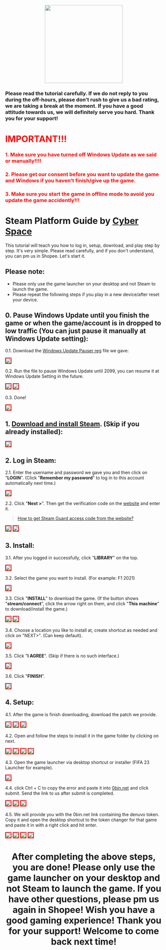 <p align="center">
<img src="https://user-images.githubusercontent.com/91774682/135708227-fefb44fa-ae60-4d5b-8cdf-a68d30176e66.png" width="250" height="250">
</p>

### Please read the tutorial carefully. If we do not reply to you during the off-hours, please don’t rush to give us a bad rating, we are taking a break at the moment. If you have a good attitude towards us, we will definitely serve you hard. Thank you for your support!
 
# <span style="color: red;">IMPORTANT!!!</span>
### <span style="color: red;">1. Make sure you have turned off Windows Update as we said or manually!!!!</span>
### <span style="color: red;">2. Please get our consent before you want to update the game and Windows if you haven't finish/give up the game.</span>
### <span style="color: red;">3. Make sure you start the game in offline mode to avoid you update the game accidently!!!</span>

# Steam Platform Guide by [Cyber Space](https://shopee.com.my/cyberspace1902)
This tutorial will teach you how to log in, setup, download, and play step by step. It's very simple. Please read carefully, and if you don't understand, you can pm us in Shopee. Let's start it.

## Please note:
* Please only use the game launcher on your desktop and not Steam to launch the game.
* Please repeat the following steps if you play in a new device/after reset your device.

## 0. Pause Windows Update until you finish the game or when the game/account is in dropped to low traffic (You can just pause it manually at Windows Update setting):

0.1. Download the [Windows Update Pauser reg](https://cutt.ly/JU56Pif) file we gave:

<img src="https://user-images.githubusercontent.com/91774682/226674300-84b87208-c457-4b0d-aa18-63060689f7f7.jpg" style="border: 2px solid red" />

0.2. Run the file to pause Windows Update until 2099, you can resume it at Windows Update Setting in the future.

<img src="https://user-images.githubusercontent.com/91774682/226674620-d7018f14-aa3d-4711-a096-32eb0d81c552.jpg" style="border: 2px solid red" />

<img src="https://user-images.githubusercontent.com/91774682/226674691-0059fc29-cd72-47ec-b25c-641e414ef5d5.jpg" style="border: 2px solid red" />

0.3. Done!

<img src="https://user-images.githubusercontent.com/91774682/226675292-65485aac-c46c-47a7-bd9f-1694748e5261.jpg" style="border: 2px solid red" />

                                                                                                                                             
## 1. [Download and install Steam](https://store.steampowered.com/about/). (Skip if you already installed):

<img src="https://user-images.githubusercontent.com/91774682/135745721-68d77853-dcd6-4af9-9022-68fd87ce83e3.jpg" style="border: 2px solid red" />

## 2. Log in Steam:

2.1. Enter the username and password we gave you and then click on "**LOGIN**". (Click "**Remember my password**" to log in to this account automatically next time.)

<img src="https://user-images.githubusercontent.com/91774682/135746372-c50e3052-db32-48d0-9278-fa797d9d1034.jpg" style="border: 2px solid red" />

2.2. Click "**Next >**". Then get the verification code on the [website](https://cyberspace.cyou) and enter it.

> [How to get Steam Guard access code from the website?](https://cutt.ly/dEXhDw8)

<img src="https://user-images.githubusercontent.com/91774682/135746485-c171ef77-d583-4c72-87e8-6573b8cb23aa.jpg" style="border: 2px solid red" />

<img src="https://user-images.githubusercontent.com/91774682/135746487-421ed157-2192-49e0-9b64-7670737efbcf.jpg" style="border: 2px solid red" />

## 3. Install:
3.1. After you logged in successfully, click "**LIBRARY**" on the top.

 <img src="https://user-images.githubusercontent.com/91774682/135746879-888520a8-a73a-4293-b1bc-8e55963eb131.jpg" style="border: 2px solid red" />

3.2. Select the game you want to install. (For example: F1 2021)

 <img src="https://user-images.githubusercontent.com/91774682/135747116-4d8c908c-b079-423d-bf58-170000da31c0.jpg" style="border: 2px solid red" />

3.3. Click "**INSTALL**" to download the game. (If the button shows "**stream/connect**", click the arrow right on them, and click "**This machine**" to download/install the game.)

 <img src="https://user-images.githubusercontent.com/91774682/135747351-40eb7a3e-bf64-4a9f-94ca-e2dc14da586b.jpg" style="border: 2px solid red" />
 
 <img src="https://user-images.githubusercontent.com/91774682/135747353-b9d970e0-038f-4d8f-94a6-71c0cfd21eff.jpg" style="border: 2px solid red" />

3.4. Choose a location you like to install at, create shortcut as needed and click on "NEXT>". (Can keep default).

 <img src="https://user-images.githubusercontent.com/91774682/135748741-792bb820-51fc-407a-bcc8-6b8b7057b309.jpg" style="border: 2px solid red" />

3.5. Click "**I AGREE**". (Skip if there is no such interface.)

 <img src="https://user-images.githubusercontent.com/91774682/135748869-744f9f70-748c-46f3-b0a5-fb3673fe1295.jpg" style="border: 2px solid red" />

3.6. Click "**FINISH**".

 <img src="https://user-images.githubusercontent.com/91774682/135748907-cf4a5de7-8d74-40f3-a1f0-b2a453982bc1.jpg" style="border: 2px solid red" />
 
 ## 4. Setup:
 4.1. After the game is finish downloading, download the patch we provide.
 
 <img src="https://github.com/cyberspace1902/Cyber-Space-Guide/assets/91774682/a84cf478-d95b-4a13-ade1-af9887ca7489" style="border: 2px solid red" />
 
 <img src="https://github.com/cyberspace1902/Cyber-Space-Guide/assets/91774682/7bdf1af0-ea7b-451f-9b47-22447b7aa9d8" style="border: 2px solid red" />
 
 <img src="https://github.com/cyberspace1902/Cyber-Space-Guide/assets/91774682/f1a7ab88-1ce6-4706-be3a-ffd68ba6650e" style="border: 2px solid red" />

 4.2. Open and follow the steps to install it in the game folder by clicking on next.
 
 <img src="https://github.com/cyberspace1902/Cyber-Space-Guide/assets/91774682/4aab7ca9-57be-483a-816d-4f85112b44f0" style="border: 2px solid red" />
 
 <img src="https://github.com/cyberspace1902/Cyber-Space-Guide/assets/91774682/9ffb27a4-00e7-4d60-a3e4-afc60d6689c5" style="border: 2px solid red" />
 
 <img src="https://github.com/cyberspace1902/Cyber-Space-Guide/assets/91774682/ddfd7e0f-91bd-4255-9dc7-24ce48154b51" style="border: 2px solid red" />
 
 <img src="https://github.com/cyberspace1902/Cyber-Space-Guide/assets/91774682/268baa6b-6690-4de2-a48d-b62bc00c5f83" style="border: 2px solid red" />
 
 4.3. Open the game launcher via desktop shortcut or installer (FIFA 23 Launcher for example).
 
 <img src="https://github.com/cyberspace1902/Cyber-Space-Guide/assets/91774682/f7d1f061-ab2b-4fca-ab0c-c1b9e153e6e1" style="border: 2px solid red" />

 4.4. click Ctrl + C to copy the error and paste it into [0bin.net](https://0bin.net/) and click submit. Send the link to us after submit is completed.
 
<img src="https://github.com/cyberspace1902/Cyber-Space-Guide/assets/91774682/aad86a77-9f76-4bb8-b63d-c8c7c063a055" style="border: 2px solid red" />

<img src="https://github.com/cyberspace1902/Cyber-Space-Guide/assets/91774682/1ec495b1-0354-413e-b7a4-957cdcd2d94f" style="border: 2px solid red" />

<img src="https://github.com/cyberspace1902/Cyber-Space-Guide/assets/91774682/bb60d12f-0cc7-474c-83c7-be880bd4b5f5" style="border: 2px solid red" />

 4.5. We will provide you with the 0bin.net link containing the denuvo token. Copy it and open the desktop shortcut to the token changer for that game and paste it in with a right click and hit enter.
 
<img src="https://github.com/cyberspace1902/Cyber-Space-Guide/assets/91774682/f91d9a9d-11db-4469-9ec3-e3f05488b86c" style="border: 2px solid red" />

<img src="https://github.com/cyberspace1902/Cyber-Space-Guide/assets/91774682/06cbdd95-aec1-45be-8229-848c22da4107" style="border: 2px solid red" />

<img src="https://github.com/cyberspace1902/Cyber-Space-Guide/assets/91774682/59bbe864-c893-4e86-a5d9-faf9f7e35800" style="border: 2px solid red" />

<img src="https://github.com/cyberspace1902/Cyber-Space-Guide/assets/91774682/9734df44-e4b8-4e3b-be12-693cd774d37f" style="border: 2px solid red" />
 
 <h2></h2>

<center> <h1>After completing the above steps, you are done! Please only use the game launcher on your desktop and not Steam to launch the game. If you have other questions, please pm us again in Shopee! Wish you have a good gaming experience! Thank you for your support! Welcome to come back next time!</h1> </center>
